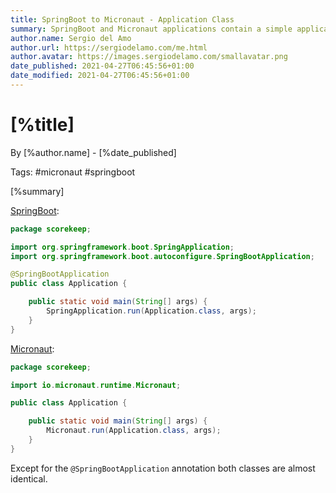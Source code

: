 ```yaml
---
title: SpringBoot to Micronaut - Application Class
summary: SpringBoot and Micronaut applications contain a simple application class which starts the application for you.
author.name: Sergio del Amo
author.url: https://sergiodelamo.com/me.html
author.avatar: https://images.sergiodelamo.com/smallavatar.png 
date_published: 2021-04-27T06:45:56+01:00
date_modified: 2021-04-27T06:45:56+01:00
---
```


# [%title]

By [%author.name] - [%date_published]

Tags: #micronaut #springboot

[%summary]

[SpringBoot](https://spring.io/projects/spring-boot):

```java
package scorekeep;

import org.springframework.boot.SpringApplication;
import org.springframework.boot.autoconfigure.SpringBootApplication;

@SpringBootApplication
public class Application {

	public static void main(String[] args) {
		SpringApplication.run(Application.class, args);
	}
}
```

[Micronaut](https:/micronaut.io):


```java
package scorekeep;

import io.micronaut.runtime.Micronaut;

public class Application {

	public static void main(String[] args) {
		Micronaut.run(Application.class, args);
	}
}
```

Except for the `@SpringBootApplication` annotation both classes are almost identical. 